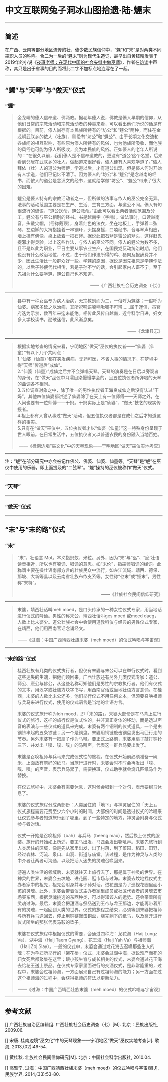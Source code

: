 # 中文互联网兔子洞冰山图拾遗·陆·魓末

---

## 简述

在广西、云南等部分地区流传的壮、傣少数民族信仰中，“魓”和“末”是对两类不同巫职人员的称呼。合二为一后的“魓末”则为现代生造词，最早出自黄钰晴发表于2019年的小说《[夜班老师：在现代中国的社会夹缝中做巫师](https://www.frontlinefellowship.io/blog/yuqing)》，作者在[访谈](https://www.frontlinefellowship.io/blog/yuqinglaunch)中声称，其只是出于省事的目的而将此二字不加标点地连写在了一起。

---

## “魓”与“天琴”与“做天”仪式

### “魓”

> <div align="left">金龙峒的傣人信奉道、佛两教。据老年傣人说，佛教是傣人早期的信仰，从他们日常的宗教活动和宗教活动者的种类来看，可以看出他们所说的话是有根据的。目前，傣人尚存有本民族所特有的“坊公”和“魓公”两种，而住在金龙峒武联乡的侬人（壮族），则没有“坊公”和“魓公”。由于长期文化交流和各族间的相互影响，有些原为傣人所特有的风俗，也为他族所吸收，而他族的风俗也可能为傣人所吸收，变为本民族的风俗。正如傣人的老年人所说的：“在很久以前，我们傣人是不信奉道教的，更没有“道公’这个名堂，后来看到邻居在武联乡的壮人，做起道来很好看，傣人便有人喜欢学道了。”傣人拜依（壮）人的道公为师傅，学道以后，才有道公出现。但是傣人何时开始有人学道，他们已记忆不清了。因为傣人的“坊公”和“魓公”是念越南的经书，而侬人的道公是念汉文的经书，这就给学做“坊公”、“魓公”带来了很大的困难。</div>
> <br>
> <div align="left">魓公是傣人特有的宗教活动者之一，但所做的法事与侬人的巫公完全无异。法事的活动范围主要是在生产、生活、生育三方面，与道公不同。傣人有句很流行的谚语，“道公送命，魓公救命。”由此可以看出两者活动范围及分工。魓公有与巫公相别的经书。书是越南字（字喃）。做法事时，口读越南音，头戴尖帽，（俗称戴顶），身着红色的法衣，坐在地板上，手弹着二弦琴，左边脚的大拇指挂着一串铜环，头摆身摇，口喃经书，音与琴声相应，墙上挂有佛像，桌上放着一把石斧。据说此把石斧是雷公的斧头，这样赶鬼捉邪才得灵验。以上这些作法，与侬人的巫公不同。傣人的魓公为数不多，且不是以此为职业，平日主要从事农业生产，在国民党反动统治时期，他们也没有什么政治地位，不过，由于他们作法所得的鸡、猪肉及报酬费并不少，因此生活比一般群众好一些。学魓的原因，据说是因先祖原是学魓作法的，以后子孙便代代相传，若是子孙不学的话，会引起家内人畜不宁。至于先祖为什么要学魓，魓公自己也不知道。</div>
> <br>
> <div align="right">——《广西壮族社会历史调查（七）》</div>

---

> <div align="left">县中有一种女巫专为病人治病，无宗教别而为二，一俗呼为魓婆；一俗呼为仙婆。病家多延之以治病，其所祝呪语喃喃啾啁不可辨……属于迷信，虽官府迭为示禁，数百年来迄未能绝。相传此风传自越南，近今科学日进，妇女多入学校读书，勘破迷信，此风渐息矣。</div>
> <br>
> <div align="right">——《龙津县志》</div>

---

> <div align="left">根据实地考查的情况来看，宁明地区“做天”巫仪的执仪者——“仙婆（仙童）”有以下几个共同点：</div>
> <div align="left">1.“仙婆（仙童）”都在突发疾病，无药可医，不省人事的情况下，在梦境中得“天师”传道后“成仙”。</div>
> <div align="left">2.“仙婆（仙童）”成仙之后并不会弹唱天琴。天琴的演奏是在日后以旁观者的身份，在“做天”巫仪中耳濡目染慢慢学会的，且五位执仪者所弹唱的天琴的曲调各不相同。</div>
> <div align="left">3.五位调查对象之中，除了唯一的男性执仪者王海良成仙之后没有认过“干妈”，其他四位仙婆都讲述了仙婆除了在天上有一位师傅——天师之外，在人间也要有一位师傅——干妈。干妈实际上是“仙婆”、“做天”技艺的现实传授者。</div>
> <div align="left">4.祖上都有人曾从事过“做天”活动，但五位执仪者都是在成仙之后才知道这样的事实。</div>
> <div align="left">5.只有在“做天”巫仪中，五位执仪者才以“仙婆（仙童）”这一特殊身份呈现于世人眼前。在日常生活中，五位执仪者又以普通农民的身份融入当地百姓。</div>
> <br>
> <div align="right">——《桂南边境“巫文化”中的天琴现象——宁明地区“做天”巫仪实地考查》</div>

---

注：“魓”在部分研究中亦会被记作佛公、佛婆、仙婆、仙童等。“天琴”是“魓”在巫仪中使用的乐器，即上面提及的“二弦琴”。“魓”操持的巫仪被称作“做天”仪式。

---

### “天琴”

---

### “做天”仪式

---

## “末”与“末的路”仪式

### “末”

> <div align="left">“末”，壮语念 Mot。本义指蚂蚁、米粒。另外，因为“末”与“巫”、“麽’壮语读音相近，所以也有喃诵、唱诵的意思。如“末伦”，指巫师唱诵的经词。此称谓主要在操壮语南部方言的壮族民众中流行，如左江流域、靖西、德保、那坡、大新等县以及云南省壮族布侬支系等。女性称“乜末”或“娅末”，男性称“末特”。</div>
> <br>
> <div align="right">——《壮族社会民间信仰研究》</div>

---

> <div align="left">末婆，靖西壮话叫meh moed，是口头传承的一种女性仪式专家，用当地话进行仪式的吟诵。男性的称末公，靖西壮话叫ges moed 或moed daeg，人数上比末婆少。道公壮族社会中会使用道教科仪与经典的男性仪式专家，在靖西，他们用西南官话念诵经文。</div>
> <br>
> <div align="right">——《过海：中国广西靖西壮族末婆（meh moed）的仪式吟唱与宇宙观》</div>

---

### “末的路”仪式

> <div align="left">桂西壮族有几类的仪式执行者，但仅有末婆与末公可以在举行仪式时，看到这些迷失的生魂，把他们领回来。广西壮族还有另外几类仪式专家：道公、师公、麽公与佛公，从这些名称可知他们是男性的宗教执行者。他们有仪式的文本，用汉字或壮族方块字书写，用西南官话或当地壮语方言念诵。在桂西，末婆的人数比末公还多，他们举行仪式不用任何文本，但须要召唤祖师与兵马来进行仪式，使用的仪式语言是当地的壮语方言。</div>
> <br>
> <div align="left">末婆的仪式旅行称为loh moed，即「末的路」。末婆大部份是在马背上进行仪式的旅行，这样的旅行仅是仪式性的，并非真正身体的移动，而是透过声音的表演与一些仪式的道具来完成。末婆有两个铜制的仪式道具，一个是由铜铃串起的五条铁链；另一个是铜盘。末婆用铜链敲击铜盘发出马匹行走的节奏。另外末婆有一把扇子作为马鞭。要正式上路前，末婆用扇子敲打铜铃三下，并发出「噗、噗、噗」的马叫声，代表这一群兵马要出发了。</div>
> <br>
> <div align="left">末婆是召唤祖师与兵马来完成仪式性的旅程。在仪式开始前必须准备一碗米，上面放有剪好的纸马。当旅行进行时，未婆会时不时会再发出「噗、噗、噗」的声音，表示兵马累了，需要换班，仪式助手就会烧几匹纸马作为替换。</div>
> <br>
> <div align="left">在仪式旅程中，末婆会有需要休息，这时候会唱到一个对句，表示要绑马休息了。</div>
> <br>
> <div align="left">末婆的仪式旅程分成两部份：人类居住的「地下」与神灵居住的「天上」。仪式旅程需要花费至少六个小时的时间，大部份的时间是透过仪式的吟唱来让仪式参与者知道旅行到了哪里，到了一些特定的地方，神灵会附身与仪式参与者对话。</div>
> <br>
> <div align="left">仪式一开始是召唤祖师（bah）与兵马（beeng max），然后换上仪式的服装。旅行的开始如上所述，要策马出发，马匹会发出嘶吼声。末婆先旅行到人类居住的区域，像是先从家里出发，出了村落，到了菜园、稻田、田野，经过森林、河流、泉口、山洞、街道与庙堂。该过程，是作为神灵与人类的中介者让两者可沟通，以及把活人迷失的灵魂召唤回来。</div>
> <br>
> <div align="left">游遍人类生活的领域后，末婆就往天上旅行去了，那是属于神灵的世界。在神灵的世界，末婆会去坟地、进花园、逛市场与过海。末婆去坟地找仪式主办者家中的祖先，祖先会附身并与子孙对话。进花园是为了巡视花园里面小孩的灵魂。此外，末婆会带着仪式主办者家里成员或社区代表者的灵魂去市场买东西，根据灵魂挑选的东西种类，可以得知该人的运势。还会带着所有灵魂过海。最后，末婆会把甜酒与祭品送到玉帝与龙王那边，才能再带着所有的灵魂，一起回到人类的世界。仪式的旅程之结束，必须等到末婆把祖师与所有兵马迭回去，停止用铜链敲击铜盘，烧完剩下的纸马，以及离开进行仪式所坐的那张代表马鞍的垫子。</div>
> <br>
> <div align="left">末婆在仪式旅程中根据仪式的需要，会通过四种海：龙花海（Haij Lungz Va）、湖中海（Haij Taem Gyang）、花王海（Haij Yah Va）与祖师海（Haij Zoj Slay）。一般的仪式中，末婆会通过龙花海去召唤那些生人的魂；在为孕妇所举行的「架花桥」仪式，末婆会过湖中海，据说难产而死的妇女死后都聚集在这里；跟小孩生育与成长相关的仪式，末婆会通过花王海去给花王送上祭品。在仪式专家家里面进行的交酒仪式，是非常隆重的，过程中，末婆会过祖师海，一方面展现自己有过祖师海的能力；另一方面在过这个祖师海的过程中，会获得祖师的符法以更新法力。</div>
> <br>
> <div align="right">——《过海：中国广西靖西壮族末婆（meh moed）的仪式吟唱与宇宙观》</div>

---

## 参考文献

[] 广西壮族自治区编辑组. 广西壮族社会历史调查（七）[M]. 北京：民族出版社, 2009.06.

[] 宋唐. 桂南边境“巫文化”中的天琴现象——宁明地区“做天”巫仪实地考查[J]. 歌海, 2013,(02):49-54.

[] 黄桂秋. 壮族社会民间信仰研究[M]. 北京：中国社会科学出版社, 2010.04.

[] 高雅宁. 过海：中国广西靖西壮族末婆（meh moed）的仪式吟唱与宇宙观[J]. 民族学界, 2014,(33):53-80.
